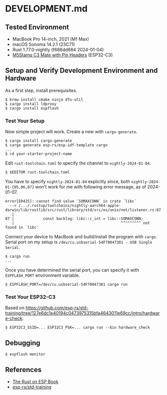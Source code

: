 # DEVELOPMENT.md

## Tested Environment

- MacBook Pro 14-inch, 2021 (M1 Max)
- macOS Sonoma 14.2.1 (23C71)
- Rust 1.77.0-nightly (f688dd684 2024-01-04)
- [M5Stamp C3 Mate with Pin Headers](https://shop.m5stack.com/products/m5stamp-c3-mate-with-pin-headers) (ESP32-C3)

## Setup and Verify Development Environment and Hardware

As a first step, install prerequisites.

```console
$ brew install cmake ninja dfu-util
$ cargo install ldproxy
$ cargo install espflash
```

### Test Your Setup

Now simple project will work. Create a new with `cargo-generate`.

```console
$ cargo install cargo-generate
$ cargo generate esp-rs/esp-idf-template cargo
...
$ cd your-starter-project-name
```

Edit `rust-toolchain.toml` to specify the channel to `nightly-2024-01-04`.

```console
$ $EDITOR rust-toolchain.toml
```

You have to specify `nightly-2024-01-04` explicitly since, both `nightly-2024-01-{05,06,07}` won't work for me with following error message, as of 2024-01-07.

```
error[E0425]: cannot find value `SOMAXCONN` in crate `libc`
  --> /.../.rustup/toolchains/nightly-aarch64-apple-darwin/lib/rustlib/src/rust/library/std/src/os/unix/net/listener.rs:87:48
   |
87 |             const backlog: libc::c_int = libc::SOMAXCONN;
   |                                                ^^^^^^^^^ not found in `libc`
```

Connect your device to MacBook and build/install the program with `cargo`. Serial port on my setup is `/dev/cu.usbserial-54F70047301 - USB Single Serial`.

```console
$ cargo run
...
```

Once you have determined the serial port, you can specify it with `ESPFLASH_PORT` environment variable.

```console
$ ESPFLASH_PORT=/dev/cu.usbserial-54F70047301 cargo run
```

### Test Your ESP32-C3

Based on https://github.com/esp-rs/std-training/tree/127e6dc1e40194c0473975315bfa4643011e69cc/intro/hardware-check.

```console
$ ESP32C3_SSID=... ESP32C3_PSK=... cargo run --bin hardware_check
```

## Debugging

```console
$ espflash monitor
```

## References

- [The Rust on ESP Book](https://esp-rs.github.io/book/introduction.html)
- [esp-rs/std-training](https://github.com/esp-rs/std-training/tree/main)

